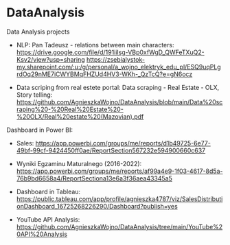 # DataAnalysis
Data Analysis projects

- NLP: Pan Tadeusz - relations between main characters: https://drive.google.com/file/d/191iiIsg-VBp0xfWgD_QWFeTXuQ2-Ksv2/view?usp=sharing
https://zsebialystok-my.sharepoint.com/:u:/g/personal/a_wojno_elektryk_edu_pl/ESQ9uqPLgrdOq29nME7iCWYBMqFHZUd4HV3-WKh-_QzTcQ?e=gN6ocz

- Data scriping from real estete portal:  Data scraping - Real Estate - OLX,  
   Story telling: https://github.com/AgnieszkaWojno/DataAnalysis/blob/main/Data%20scraping%20-%20Real%20Estate%20-%20OLX/Real%20estate%20(Mazovian).pdf

Dashboard in Power BI: 

   - Sales: https://app.powerbi.com/groups/me/reports/d1b49725-6e77-49bf-99cf-9424450ff0ae/ReportSection567232e594900660c637

   - Wyniki Egzaminu Maturalnego (2016-2022):  https://app.powerbi.com/groups/me/reports/af99a4e9-1f03-4617-8d5a-76b9bd6658a4/ReportSectiona13e6a3f36aea43345a5

- Dashboard in Tableau: https://public.tableau.com/app/profile/agnieszka4787/viz/SalesDistributionDashboard_16725268226290/Dashboard?publish=yes

- YouTube API Analysis: https://github.com/AgnieszkaWojno/DataAnalysis/tree/main/YouTube%20API%20Analysis
